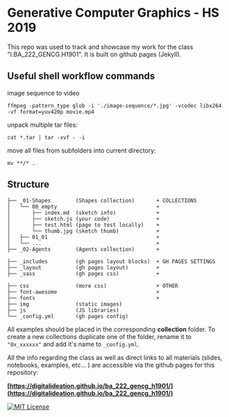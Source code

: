# Generative Computer Graphics - HS 2019

This repo was used to track and showcase my work for the class "I.BA_222_GENCG.H1901". It is built on github pages (Jekyll).

## Useful shell workflow commands

image sequence to video
```shell
ffmpeg -pattern_type glob -i './image-sequence/*.jpg' -vcodec libx264 -vf format=yuv420p movie.mp4
```

unpack multiple tar files:
```shell
cat *.tar | tar -xvf - -i
```

move all files from subfolders into current directory:
```shell
mv **/* .
```

## Structure

```
├── _01-Shapes        (Shapes collection)       + COLLECTIONS
│   └── 00_empty                                +
│       ├── index.md  (sketch info)             +
│       ├── sketch.js (your code)               +
│       ├── test.html (page to test locally)    +
│       └── thumb.jpg (sketch thumb)            +
│   ├── 01_01                                   +
│   └── ...                                     +
├── _02-Agents        (Agents collection)       +

├── _includes         (gh pages layout blocks)  + GH PAGES SETTINGS
├── _layout           (gh pages layout)         +
├── _sass             (gh pages css)            +

├── css               (more css)                + OTHER
├── font-awesome                                +
├── fonts                                       +
├── img               (static images)
├── js                (JS libraries)
└── _config.yml       (gh pages config)
```

All examples should be placed in the corresponding **collection** folder. To create a new collections duplicate one of the folder, rename it to `"0x_xxxxxx"` and add it's name to `_config.yml`.

All the info regarding the class as well as direct links to all materials (slides, notebooks, examples, etc... ) are accessible via the github pages for this repository:

**[https://digitalideation.github.io/ba_222_gencg_h1901/](https://digitalideation.github.io/ba_222_gencg_h1901/)**

[![MIT License](https://img.shields.io/badge/license-MIT-blue.svg)](http://opensource.org/licenses/MIT)